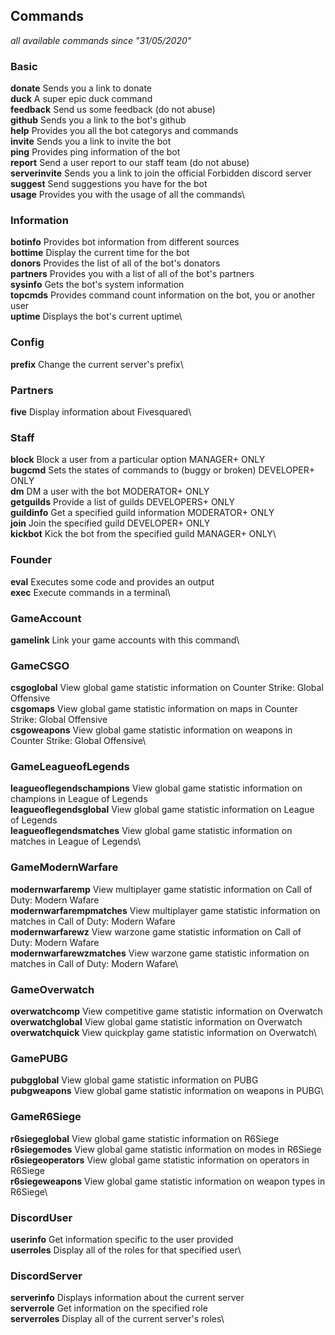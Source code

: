 ## Commands
*all available commands since "31/05/2020"*

### Basic
**donate** Sends you a link to donate\
**duck** A super epic duck command\
**feedback** Send us some feedback (do not abuse)\
**github** Sends you a link to the bot's github\
**help** Provides you all the bot categorys and commands\
**invite** Sends you a link to invite the bot\
**ping** Provides ping information of the bot\
**report** Send a user report to our staff team (do not abuse)\
**serverinvite** Sends you a link to join the official Forbidden discord server\
**suggest** Send suggestions you have for the bot\
**usage** Provides you with the usage of all the commands\
### Information
**botinfo** Provides bot information from different sources\
**bottime** Display the current time for the bot\
**donors** Provides the list of all of the bot's donators\
**partners** Provides you with a list of all of the bot's partners\
**sysinfo** Gets the bot's system information\
**topcmds** Provides command count information on the bot, you or another user\
**uptime** Displays the bot's current uptime\
### Config
**prefix** Change the current server's prefix\
### Partners
**five** Display information about Fivesquared\
### Staff
**block** Block a user from a particular option MANAGER+ ONLY\
**bugcmd** Sets the states of commands to (buggy or broken) DEVELOPER+ ONLY\
**dm** DM a user with the bot MODERATOR+ ONLY\
**getguilds** Provide a list of guilds DEVELOPERS+ ONLY\
**guildinfo** Get a specified guild information MODERATOR+ ONLY\
**join** Join the specified guild DEVELOPER+ ONLY\
**kickbot** Kick the bot from the specified guild MANAGER+ ONLY\
### Founder
**eval** Executes some code and provides an output\
**exec** Execute commands in a terminal\
### GameAccount
**gamelink** Link your game accounts with this command\
### GameCSGO
**csgoglobal** View global game statistic information on Counter Strike: Global Offensive\
**csgomaps** View global game statistic information on maps in Counter Strike: Global Offensive\
**csgoweapons** View global game statistic information on weapons in Counter Strike: Global Offensive\
### GameLeagueofLegends
**leagueoflegendschampions** View global game statistic information on champions in League of Legends\
**leagueoflegendsglobal** View global game statistic information on League of Legends\
**leagueoflegendsmatches** View global game statistic information on matches in League of Legends\
### GameModernWarfare
**modernwarfaremp** View multiplayer game statistic information on Call of Duty: Modern Wafare\
**modernwarfarempmatches** View multiplayer game statistic information on matches in Call of Duty: Modern Wafare\
**modernwarfarewz** View warzone game statistic information on Call of Duty: Modern Wafare\
**modernwarfarewzmatches** View warzone game statistic information on matches in Call of Duty: Modern Wafare\
### GameOverwatch
**overwatchcomp** View competitive game statistic information on Overwatch\
**overwatchglobal** View global game statistic information on Overwatch\
**overwatchquick** View quickplay game statistic information on Overwatch\
### GamePUBG
**pubgglobal** View global game statistic information on PUBG\
**pubgweapons** View global game statistic information on weapons in PUBG\
### GameR6Siege
**r6siegeglobal** View global game statistic information on R6Siege\
**r6siegemodes** View global game statistic information on modes in R6Siege\
**r6siegeoperators** View global game statistic information on operators in R6Siege\
**r6siegeweapons** View global game statistic information on weapon types in R6Siege\
### DiscordUser
**userinfo** Get information specific to the user provided\
**userroles** Display all of the roles for that specified user\
### DiscordServer
**serverinfo** Displays information about the current server\
**serverrole** Get information on the specified role\
**serverroles** Display all of the current server's roles\
